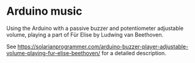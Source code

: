 # Arduino music
Using the Arduino with a passive buzzer and potentiometer adjustable volume, playing a part of Für Elise by Ludwing van Beethoven.

See https://solarianprogrammer.com/arduino-buzzer-player-adjustable-volume-playing-fur-elise-beethoven/ for a detailed description.

